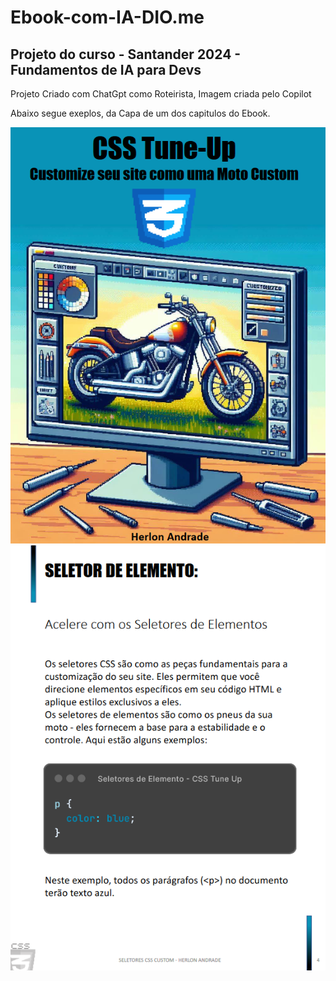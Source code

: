 # Ebook-com-IA-DIO.me

## Projeto do curso - Santander 2024 - Fundamentos de IA para Devs

Projeto Criado com ChatGpt como Roteirista, Imagem criada pelo Copilot

Abaixo segue exeplos, da Capa de um dos capitulos do Ebook.


<img src="/assets/1.png">


<img src="/assets/2.png">
